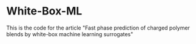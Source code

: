 # White-Box-ML
This is the code for the article "Fast phase prediction of charged polymer blends by white-box machine learning surrogates"
